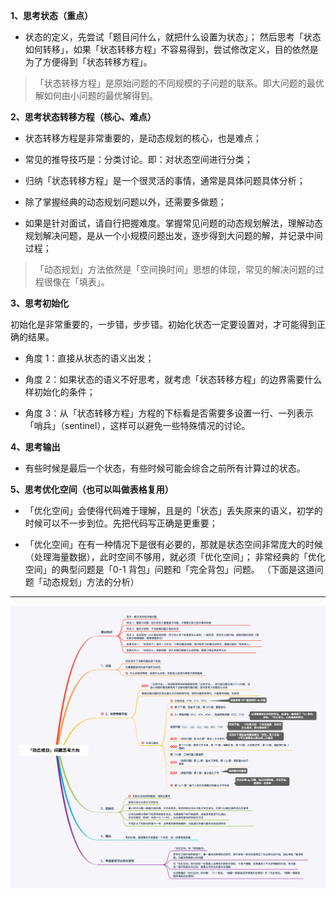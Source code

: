 **1、思考状态（重点）**

- 状态的定义，先尝试「题目问什么，就把什么设置为状态」；
    然后思考「状态如何转移」，如果「状态转移方程」不容易得到，尝试修改定义，目的依然是为了方便得到「状态转移方程」。

> 「状态转移方程」是原始问题的不同规模的子问题的联系。即大问题的最优解如何由小问题的最优解得到。

**2、思考状态转移方程（核心、难点）**

- 状态转移方程是非常重要的，是动态规划的核心，也是难点；

- 常见的推导技巧是：分类讨论。即：对状态空间进行分类；

- 归纳「状态转移方程」是一个很灵活的事情，通常是具体问题具体分析；

- 除了掌握经典的动态规划问题以外，还需要多做题；

- 如果是针对面试，请自行把握难度。掌握常见问题的动态规划解法，理解动态规划解决问题，是从一个小规模问题出发，逐步得到大问题的解，并记录中间过程；

> 「动态规划」方法依然是「空间换时间」思想的体现，常见的解决问题的过程很像在「填表」。
>

**3、思考初始化**

初始化是非常重要的，一步错，步步错。初始化状态一定要设置对，才可能得到正确的结果。

- 角度 1：直接从状态的语义出发；

- 角度 2：如果状态的语义不好思考，就考虑「状态转移方程」的边界需要什么样初始化的条件；

- 角度 3：从「状态转移方程」方程的下标看是否需要多设置一行、一列表示「哨兵」（sentinel），这样可以避免一些特殊情况的讨论。


**4、思考输出**

- 有些时候是最后一个状态，有些时候可能会综合之前所有计算过的状态。


**5、思考优化空间（也可以叫做表格复用）**

- 「优化空间」会使得代码难于理解，且是的「状态」丢失原来的语义，初学的时候可以不一步到位。先把代码写正确是更重要；

- 「优化空间」在有一种情况下是很有必要的，那就是状态空间非常庞大的时候（处理海量数据），此时空间不够用，就必须「优化空间」；
    非常经典的「优化空间」的典型问题是「0-1 背包」问题和「完全背包」问题。
    （下面是这道问题「动态规划」方法的分析）

------





![img](../../../photos/1f95da43d1bdeebdd1213bb804034ddc5f906dc61451cd63f2b5ab5d0eb33b33-%E3%80%8C%E5%8A%A8%E6%80%81%E8%A7%84%E5%88%92%E3%80%8D%E9%97%AE%E9%A2%98%E6%80%9D%E8%80%83%E6%96%B9%E5%90%91.png)



